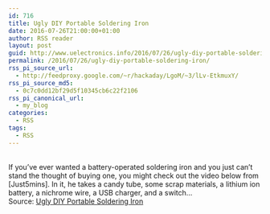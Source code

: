 ```yaml
---
id: 716
title: Ugly DIY Portable Soldering Iron
date: 2016-07-26T21:00:00+01:00
author: RSS reader
layout: post
guid: http://www.uelectronics.info/2016/07/26/ugly-diy-portable-soldering-iron/
permalink: /2016/07/26/ugly-diy-portable-soldering-iron/
rss_pi_source_url:
  - http://feedproxy.google.com/~r/hackaday/LgoM/~3/lLv-EtkmuxY/
rss_pi_source_md5:
  - 0c7c0dd12bf29d5f10345cb6c22f2106
rss_pi_canonical_url:
  - my_blog
categories:
  - RSS
tags:
  - RSS
---
```

&#013;  
If you’ve ever wanted a battery-operated soldering iron and you just can’t stand the thought of buying one, you might check out the video below from [Just5mins]. In it, he takes a candy tube, some scrap materials, a lithium ion battery, a nichrome wire, a USB charger, and a switch…&#013;  
Source: <a href="http://feedproxy.google.com/~r/hackaday/LgoM/~3/lLv-EtkmuxY/" target="_blank">Ugly DIY Portable Soldering Iron</a>